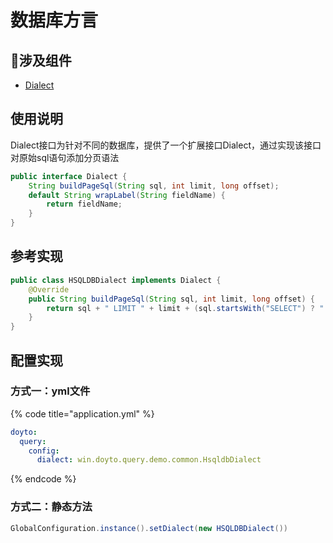 # 数据库方言

## 涉及组件

* [Dialect](https://query.doyto.win/core-components/dialect)

## 使用说明

Dialect接口为针对不同的数据库，提供了一个扩展接口Dialect，通过实现该接口对原始sql语句添加分页语法

```java
public interface Dialect {
    String buildPageSql(String sql, int limit, long offset);
    default String wrapLabel(String fieldName) {
        return fieldName;
    }
}
```

## 参考实现

```java
public class HSQLDBDialect implements Dialect {
    @Override
    public String buildPageSql(String sql, int limit, long offset) {
        return sql + " LIMIT " + limit + (sql.startsWith("SELECT") ? " OFFSET " + offset : "");
    }
}
```

## 配置实现

### 方式一：yml文件

{% code title="application.yml" %}
```yaml
doyto:
  query:
    config:
      dialect: win.doyto.query.demo.common.HsqldbDialect
```
{% endcode %}

### 方式二：静态方法

```java
GlobalConfiguration.instance().setDialect(new HSQLDBDialect())
```



